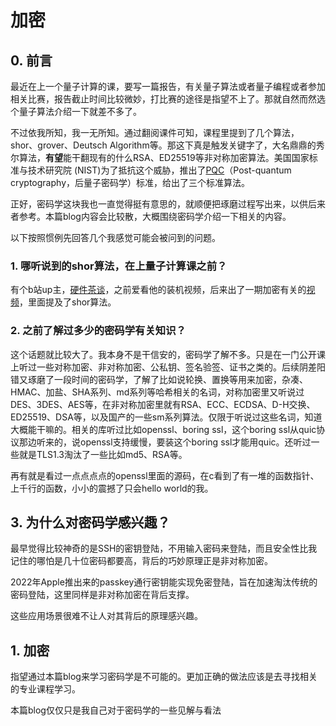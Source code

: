 # 加密

## 0. 前言

最近在上一个量子计算的课，要写一篇报告，有关量子算法或者量子编程或者参加相关比赛，报告截止时间比较微妙，打比赛的途径是指望不上了。那就自然而然选个量子算法介绍一下就差不多了。

不过依我所知，我一无所知。通过翻阅课件可知，课程里提到了几个算法，shor、grover、Deutsch Algorithm等。那这下真是触发关键字了，大名鼎鼎的秀尔算法，**有望**能干翻现有的什么RSA、ED25519等非对称加密算法。美国国家标准与技术研究院 (NIST)为了抵抗这个威胁，推出了[PQC](https://zh.wikipedia.org/wiki/%E5%90%8E%E9%87%8F%E5%AD%90%E5%AF%86%E7%A0%81%E5%AD%A6)（Post-quantum cryptography，后量子密码学）标准，给出了三个标准算法。

正好，密码学这块我也一直觉得挺有意思的，就顺便把琢磨过程写出来，以供后来者参考。本篇blog内容会比较散，大概围绕密码学介绍一下相关的内容。

以下按照惯例先回答几个我感觉可能会被问到的问题。

### 1. 哪听说到的shor算法，在上量子计算课之前？

有个b站up主，[硬件茶谈](https://space.bilibili.com/14871346)，之前爱看他的装机视频，后来出了一期加密有关的[视频](https://www.bilibili.com/video/BV1Eo4y1y7Dh/)，里面提及了shor算法。

### 2. 之前了解过多少的密码学有关知识？

这个话题就比较大了。我本身不是干信安的，密码学了解不多。只是在一门公开课上听过一些对称加密、非对称加密、公私钥、签名验签、证书之类的。后续阴差阳错又琢磨了一段时间的密码学，了解了比如说轮换、置换等用来加密，杂凑、HMAC、加盐、SHA系列、md系列等哈希相关的名词，对称加密里又听说过DES、3DES、AES等，在非对称加密里就有RSA、ECC、ECDSA、D-H交换、ED25519、DSA等，以及国产的一些sm系列算法。仅限于听说过这些名词，知道大概能干嘛的。相关的库听过比如openssl、boring ssl，这个boring ssl从quic协议那边听来的，说openssl支持缓慢，要装这个boring ssl才能用quic。还听过一些就是TLS1.3淘汰了一些比如md5、RSA等。

再有就是看过一点点点点的openssl里面的源码，在c看到了有一堆的函数指针、上千行的函数，小小的震撼了只会hello world的我。

## 3. 为什么对密码学感兴趣？

最早觉得比较神奇的是SSH的密钥登陆，不用输入密码来登陆，而且安全性比我记住的哪怕是几十位密码都要高，背后的巧妙原理正是非对称加密。

2022年Apple推出来的passkey通行密钥能实现免密登陆，旨在加速淘汰传统的密码登陆，这里同样是非对称加密在背后支撑。

这些应用场景很难不让人对其背后的原理感兴趣。

## 1. 加密

指望通过本篇blog来学习密码学是不可能的。更加正确的做法应该是去寻找相关的专业课程学习。

本篇blog仅仅只是我自己对于密码学的一些见解与看法
